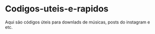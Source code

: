 # Codigos-uteis-e-rapidos
Aqui são códigos úteis para downlads de músicas, posts do instagram e etc.
